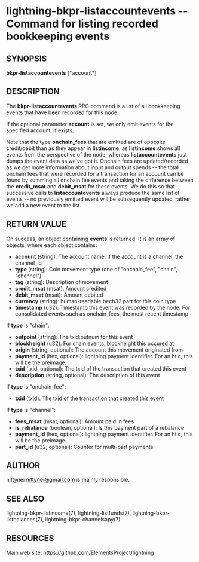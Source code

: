 lightning-bkpr-listaccountevents -- Command for listing recorded bookkeeping events
=============================================================================

SYNOPSIS
--------

**bkpr-listaccountevents** [\*account\*]

DESCRIPTION
-----------

The **bkpr-listaccountevents** RPC command is a list of all bookkeeping events that have been recorded for this node.

If the optional parameter **account** is set, we only emit events for the
specified account, if exists.

Note that the type **onchain\_fees** that are emitted are of opposite credit/debit than as they appear in **listincome**, as **listincome** shows all events from the perspective of the node, whereas **listaccountevents** just dumps the event data as we've got it. Onchain fees are updated/recorded as we get more information about input and output spends -- the total onchain fees that were recorded for a transaction for an account can be found by summing all onchain fee events and taking the difference between the **credit\_msat** and **debit\_msat** for these events. We do this so that successive calls to **listaccountevents** always
produce the same list of events -- no previously emitted event will be
subsequently updated, rather we add a new event to the list.

RETURN VALUE
------------

[comment]: # (GENERATE-FROM-SCHEMA-START)
On success, an object containing **events** is returned. It is an array of objects, where each object contains:

- **account** (string): The account name. If the account is a channel, the channel\_id
- **type** (string): Coin movement type (one of "onchain\_fee", "chain", "channel")
- **tag** (string): Description of movement
- **credit\_msat** (msat): Amount credited
- **debit\_msat** (msat): Amount debited
- **currency** (string): human-readable bech32 part for this coin type
- **timestamp** (u32): Timestamp this event was recorded by the node. For consolidated events such as onchain\_fees, the most recent timestamp

If **type** is "chain":

  - **outpoint** (string): The txid:outnum for this event
  - **blockheight** (u32): For chain events, blockheight this occured at
  - **origin** (string, optional): The account this movement originated from
  - **payment\_id** (hex, optional): lightning payment identifier. For an htlc, this will be the preimage.
  - **txid** (txid, optional): The txid of the transaction that created this event
  - **description** (string, optional): The description of this event

If **type** is "onchain\_fee":

  - **txid** (txid): The txid of the transaction that created this event

If **type** is "channel":

  - **fees\_msat** (msat, optional): Amount paid in fees
  - **is\_rebalance** (boolean, optional): Is this payment part of a rebalance
  - **payment\_id** (hex, optional): lightning payment identifier. For an htlc, this will be the preimage.
  - **part\_id** (u32, optional): Counter for multi-part payments

[comment]: # (GENERATE-FROM-SCHEMA-END)

AUTHOR
------

niftynei <niftynei@gmail.com> is mainly responsible.

SEE ALSO
--------

lightning-bkpr-listincome(7), lightning-listfunds(7),
lightning-bkpr-listbalances(7), lightning-bkpr-channelsapy(7).

RESOURCES
---------

Main web site: <https://github.com/ElementsProject/lightning>

[comment]: # ( SHA256STAMP:e7c828540de32dbcc9c3b5f17c0f559a1217d34834d3fe8f3b8f79a9aacea9f5)
